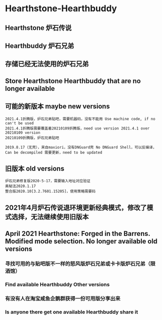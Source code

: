 # Hearthstone-Hearthbuddy
## Hearthstone 炉石传说
## Hearthbuddy 炉石兄弟

## 存储已经无法使用的炉石兄弟
## Store Hearthstone Hearthbuddy that are no longer available

## 可能的新版本 maybe new versions
```
2021.4.1折腾版，炉石兄弟贴吧，需要机器码，没有不能用 Use machine code, if no can't be used
2021.4.1折腾版需要覆盖着20210109折腾版，need use version 2021.4.1 over 20210109 version
20210109折腾版，炉石兄弟贴吧

2019.8.17（无壳），来自maxiori，没有DNGuard壳 No DNGuard Shell，可以反编译，Can be decompiled 需要更新，need to be updated

```

## 旧版本 old versions
```
炉石兄弟修复版2020-5-17，需要输入地址对应验证
奥秘法2020.1.17
整合版2020.10[3.2.7601.15205]，使用策略需要码

```

## 2021年4月炉石传说退环境更新经典模式，修改了模式选择，无法继续使用旧版本
## April 2021 Hearthstone: Forged in the Barrens. Modified mode selection. No longer available old versions

### 寻找可用的与贴吧版不一样的怒风版炉石兄弟或卡卡版炉石兄弟（限酒馆）
### Find available Hearthbuddy Other versions

### 有没有人在淘宝咸鱼企鹅群获得一份可用版分享出来
### Is anyone there get one available Hearthbuddy share it
